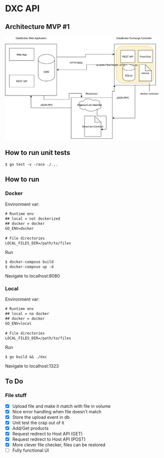 # DXC API

## Architecture MVP #1

<img style="float: center;" src="./public/assets/dxc-architecture.svg">

## How to run unit tests

```
$ go test -v -race ./...
```

## How to run

### Docker

Environment var:

```
# Runtime env
## local = not dockerized
## docker = docker
GO_ENV=docker

# File directories
LOCAL_FILES_DIR=/path/to/files
```

Run

```
$ docker-compose build
$ docker-compose up -d
```

Navigate to localhost:8080

### Local

Environment var:

```
# Runtime env
## local = no docker
## docker = docker
GO_ENV=local

# File directories
LOCAL_FILES_DIR=/path/to/files
```

Run

```
$ go build && ./dxc
```

Navigate to localhost:1323

## To Do

### File stuff

- [x] Upload file and make it match with file in volume
- [x] Nice error handling when file doesn't match
- [x] Store the upload event in db
- [x] Unit test the crap out of it
- [x] Add/Get products
- [x] Request redirect to Host API (GET)
- [x] Request redirect to Host API (POST)
- [x] More clever file checker, files can be restored
- [ ] Fully functional UI
